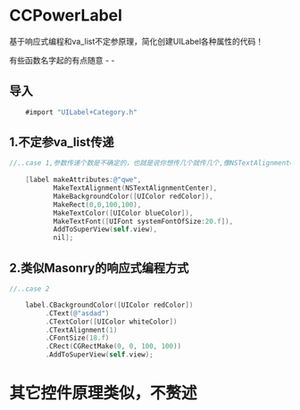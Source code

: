 # CCPowerLabel
基于响应式编程和va_list不定参原理，简化创建UILabel各种属性的代码！

有些函数名字起的有点随意 - - 

导入
---
```objective-c
    #import "UILabel+Category.h"
```

1.不定参va_list传递
---
```objective-c
//..case 1,参数传递个数是不确定的，也就是说你想传几个就传几个,像NSTextAlignmentCenter和@“qwe”并不依赖于函数传递，可以直接作为参数
    
    [label makeAttributes:@"qwe",
           MakeTextAlignment(NSTextAlignmentCenter),
           MakeBackgroundColor([UIColor redColor]),
           MakeRect(0,0,100,100),
           MakeTextColor([UIColor blueColor]),
           MakeTextFont([UIFont systemFontOfSize:20.f]),
           AddToSuperView(self.view),
           nil];

```

2.类似Masonry的响应式编程方式
---
```objective-c
//..case 2

    label.CBackgroundColor([UIColor redColor])
         .CText(@"asdad")
         .CTextColor([UIColor whiteColor])
         .CTextAlignment(1)
         .CFontSize(18.f)
         .CRect(CGRectMake(0, 0, 100, 100))
         .AddToSuperView(self.view);

```
其它控件原理类似，不赘述
===
